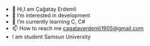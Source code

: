 - 👋 Hi,I am Çağatay Erdemli
- 👀 I’m interested in development
- 🌱 I’m currently learning C, C#
- 📫 How to reach me cagatayerdemli1905@gmail.com
- I am student Samsun University
<!---
CagatayErdemli/CagatayErdemli is a ✨ special ✨ repository because its `README.md` (this file) appears on your GitHub profile.
You can click the Preview link to take a look at your changes.
--->

